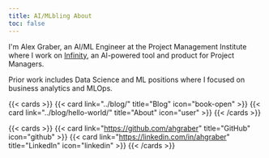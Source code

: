 ```yaml
---
title: AI/MLbling About
toc: false
---
```


I'm Alex Graber, an AI/ML Engineer at the Project Management Institute where I work on [Infinity](https://www.pmi.org/infinity),
an AI-powered tool and product for Project Managers.

Prior work includes Data Science and ML positions where I focused on business analytics and MLOps.

<!-- markdownlint-disable MD034 -->

{{< cards >}}
{{< card link="../blog/" title="Blog" icon="book-open" >}}
{{< card link="../blog/hello-world/" title="About" icon="user" >}}
{{< /cards >}}

{{< cards >}}
{{< card link="https://github.com/ahgraber" title="GitHub" icon="github" >}}
{{< card link="https://linkedin.com/in/ahgraber" title="LinkedIn" icon="linkedin" >}}
{{< /cards >}}

<!-- markdownlint-enable -->
